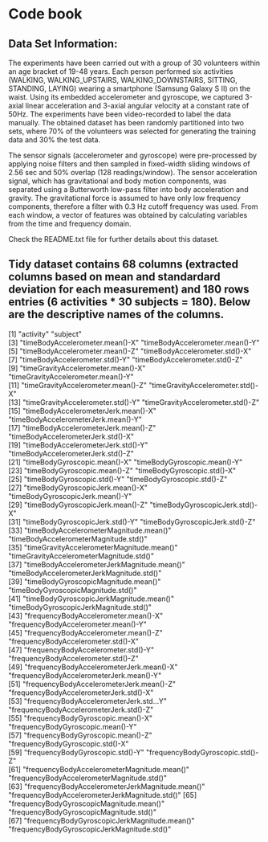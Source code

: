 # Code book

## Data Set Information:

The experiments have been carried out with a group of 30 volunteers within an age bracket of 19-48 years. Each person performed six activities (WALKING, WALKING_UPSTAIRS, WALKING_DOWNSTAIRS, SITTING, STANDING, LAYING) wearing a smartphone (Samsung Galaxy S II) on the waist. Using its embedded accelerometer and gyroscope, we captured 3-axial linear acceleration and 3-axial angular velocity at a constant rate of 50Hz. The experiments have been video-recorded to label the data manually. The obtained dataset has been randomly partitioned into two sets, where 70% of the volunteers was selected for generating the training data and 30% the test data. 

The sensor signals (accelerometer and gyroscope) were pre-processed by applying noise filters and then sampled in fixed-width sliding windows of 2.56 sec and 50% overlap (128 readings/window). The sensor acceleration signal, which has gravitational and body motion components, was separated using a Butterworth low-pass filter into body acceleration and gravity. The gravitational force is assumed to have only low frequency components, therefore a filter with 0.3 Hz cutoff frequency was used. From each window, a vector of features was obtained by calculating variables from the time and frequency domain.

Check the README.txt file for further details about this dataset. 

## Tidy dataset contains 68 columns (extracted columns based on mean and standardard deviation for each measurement) and 180 rows entries (6 activities * 30 subjects = 180). Below are the descriptive names of the columns.

 [1] "activity"                                       "subject"                                       
 [3] "timeBodyAccelerometer.mean()-X"                 "timeBodyAccelerometer.mean()-Y"                
 [5] "timeBodyAccelerometer.mean()-Z"                 "timeBodyAccelerometer.std()-X"                 
 [7] "timeBodyAccelerometer.std()-Y"                  "timeBodyAccelerometer.std()-Z"                 
 [9] "timeGravityAccelerometer.mean()-X"              "timeGravityAccelerometer.mean()-Y"             
[11] "timeGravityAccelerometer.mean()-Z"              "timeGravityAccelerometer.std()-X"              
[13] "timeGravityAccelerometer.std()-Y"               "timeGravityAccelerometer.std()-Z"              
[15] "timeBodyAccelerometerJerk.mean()-X"             "timeBodyAccelerometerJerk.mean()-Y"            
[17] "timeBodyAccelerometerJerk.mean()-Z"             "timeBodyAccelerometerJerk.std()-X"             
[19] "timeBodyAccelerometerJerk.std()-Y"              "timeBodyAccelerometerJerk.std()-Z"             
[21] "timeBodyGyroscopic.mean()-X"                    "timeBodyGyroscopic.mean()-Y"                   
[23] "timeBodyGyroscopic.mean()-Z"                    "timeBodyGyroscopic.std()-X"                    
[25] "timeBodyGyroscopic.std()-Y"                     "timeBodyGyroscopic.std()-Z"                    
[27] "timeBodyGyroscopicJerk.mean()-X"                "timeBodyGyroscopicJerk.mean()-Y"               
[29] "timeBodyGyroscopicJerk.mean()-Z"                "timeBodyGyroscopicJerk.std()-X"                
[31] "timeBodyGyroscopicJerk.std()-Y"                 "timeBodyGyroscopicJerk.std()-Z"                
[33] "timeBodyAccelerometerMagnitude.mean()"          "timeBodyAccelerometerMagnitude.std()"          
[35] "timeGravityAccelerometerMagnitude.mean()"       "timeGravityAccelerometerMagnitude.std()"       
[37] "timeBodyAccelerometerJerkMagnitude.mean()"      "timeBodyAccelerometerJerkMagnitude.std()"      
[39] "timeBodyGyroscopicMagnitude.mean()"             "timeBodyGyroscopicMagnitude.std()"             
[41] "timeBodyGyroscopicJerkMagnitude.mean()"         "timeBodyGyroscopicJerkMagnitude.std()"         
[43] "frequencyBodyAccelerometer.mean()-X"            "frequencyBodyAccelerometer.mean()-Y"           
[45] "frequencyBodyAccelerometer.mean()-Z"            "frequencyBodyAccelerometer.std()-X"            
[47] "frequencyBodyAccelerometer.std()-Y"             "frequencyBodyAccelerometer.std()-Z"            
[49] "frequencyBodyAccelerometerJerk.mean()-X"        "frequencyBodyAccelerometerJerk.mean()-Y"       
[51] "frequencyBodyAccelerometerJerk.mean()-Z"        "frequencyBodyAccelerometerJerk.std()-X"        
[53] "frequencyBodyAccelerometerJerk.std...Y"         "frequencyBodyAccelerometerJerk.std()-Z"        
[55] "frequencyBodyGyroscopic.mean()-X"               "frequencyBodyGyroscopic.mean()-Y"              
[57] "frequencyBodyGyroscopic.mean()-Z"               "frequencyBodyGyroscopic.std()-X"               
[59] "frequencyBodyGyroscopic.std()-Y"                "frequencyBodyGyroscopic.std()-Z"               
[61] "frequencyBodyAccelerometerMagnitude.mean()"     "frequencyBodyAccelerometerMagnitude.std()"     
[63] "frequencyBodyAccelerometerJerkMagnitude.mean()" "frequencyBodyAccelerometerJerkMagnitude.std()" 
[65] "frequencyBodyGyroscopicMagnitude.mean()"        "frequencyBodyGyroscopicMagnitude.std()"        
[67] "frequencyBodyGyroscopicJerkMagnitude.mean()"    "frequencyBodyGyroscopicJerkMagnitude.std()" 
